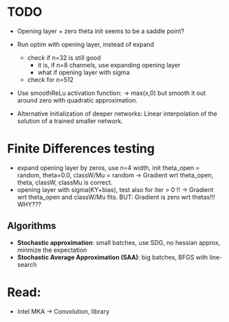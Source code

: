 # TODO

* Opening layer + zero theta init seems to be a saddle point?
* Run optim with opening layer, instead of expand
    - check if n=32 is still good 
        - it is, if n=8 channels, use expanding opening layer
        - what if opening layer with sigma
    - check for n=512
* Use smoothReLu activation function:
  -> max(x,0) but smooth it out around zero with quadratic approximation.

* Alternative initialization of deeper networks: Linear interpolation of the solution of a trained smaller network. 

# Finite Differences testing
- expand opening layer by zeros, use n=4 width, init theta_open = random, theta=0.0, classW/Mu = random
    -> Gradient wrt theta_open, theta, classW, classMu is correct. 
- opening layer with sigma(KY+bias), test also for iter > 0 !!
    -> Gradient wrt theta_open and classW/Mu fits. 
       BUT: Gradient is zero wrt thetas!!! WHY???

## Algorithms
* **Stochastic approximation**: small batches, use SDG, no hessian approx, minmize the expectation 
* **Stochastic Average Approximation (SAA)**: big batches, BFGS with line-search

# Read:
- Intel MKA -> Convolution, library

